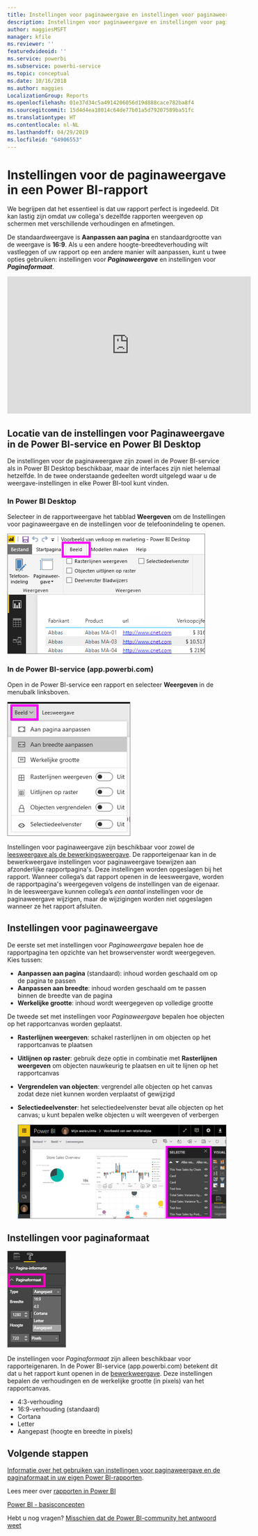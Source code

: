 ```yaml
---
title: Instellingen voor paginaweergave en instellingen voor paginaweergave voor een rapport
description: Instellingen voor paginaweergave en instellingen voor paginaweergave voor een rapport
author: maggiesMSFT
manager: kfile
ms.reviewer: ''
featuredvideoid: ''
ms.service: powerbi
ms.subservice: powerbi-service
ms.topic: conceptual
ms.date: 10/16/2018
ms.author: maggies
LocalizationGroup: Reports
ms.openlocfilehash: 01e37d34c5a4914206056d19d888cace782ba8f4
ms.sourcegitcommit: 15d4d4ea18014c64de77b01a5d79207589ba51fc
ms.translationtype: HT
ms.contentlocale: nl-NL
ms.lasthandoff: 04/29/2019
ms.locfileid: "64906553"
---
```

# <a name="page-display-settings-in-a-power-bi-report"></a>Instellingen voor de paginaweergave in een Power BI-rapport
We begrijpen dat het essentieel is dat uw rapport perfect is ingedeeld. Dit kan lastig zijn omdat uw collega's dezelfde rapporten weergeven op schermen met verschillende verhoudingen en afmetingen. 

De standaardweergave is **Aanpassen aan pagina** en standaardgrootte van de weergave is **16:9**. Als u een andere hoogte-breedteverhouding wilt vastleggen of uw rapport op een andere manier wilt aanpassen, kunt u twee opties gebruiken: instellingen voor ***Paginaweergave*** en instellingen voor ***Paginaformaat***.

<iframe width="560" height="315" src="https://www.youtube.com/embed/5tg-OXzxe2g" frameborder="0" allowfullscreen></iframe>


## <a name="where-to-find-page-view-settings-in-power-bi-service-and-power-bi-desktop"></a>Locatie van de instellingen voor Paginaweergave in de Power BI-service en Power BI Desktop
De instellingen voor de paginaweergave zijn zowel in de Power BI-service als in Power BI Desktop beschikbaar, maar de interfaces zijn niet helemaal hetzelfde. In de twee onderstaande gedeelten wordt uitgelegd waar u de weergave-instellingen in elke Power BI-tool kunt vinden.

### <a name="in-power-bi-desktop"></a>In Power BI Desktop
Selecteer in de rapportweergave het tabblad **Weergeven** om de Instellingen voor paginaweergave en de instellingen voor de telefoonindeling te openen.

  ![selectiedeelvenster](media/power-bi-report-display-settings/power-bi-desktop-view-settings.png)

### <a name="in-power-bi-service-apppowerbicom"></a>In de Power BI-service (app.powerbi.com)
Open in de Power BI-service een rapport en selecteer **Weergeven** in de menubalk linksboven.

![](media/power-bi-report-display-settings/power-bi-change-page-view.png)

Instellingen voor paginaweergave zijn beschikbaar voor zowel de [leesweergave als de bewerkingsweergave](consumer/end-user-reading-view.md). De rapporteigenaar kan in de bewerkweergave instellingen voor paginaweergave toewijzen aan afzonderlijke rapportpagina's. Deze instellingen worden opgeslagen bij het rapport. Wanneer collega’s dat rapport openen in de leesweergave, worden de rapportpagina's weergegeven volgens de instellingen van de eigenaar.  In de leesweergave kunnen collega’s *een aantal* instellingen voor de paginaweergave wijzigen, maar de wijzigingen worden niet opgeslagen wanneer ze het rapport afsluiten.

##    <a name="page-view-settings"></a>Instellingen voor paginaweergave
De eerste set met instellingen voor *Paginaweergave* bepalen hoe de rapportpagina ten opzichte van het browservenster wordt weergegeven.  Kies tussen:

* **Aanpassen aan pagina** (standaard): inhoud worden geschaald om op de pagina te passen
* **Aanpassen aan breedte**: inhoud worden geschaald om te passen binnen de breedte van de pagina
* **Werkelijke grootte**: inhoud wordt weergegeven op volledige grootte

De tweede set met instellingen voor *Paginaweergave* bepalen hoe objecten op het rapportcanvas worden geplaatst.

* **Rasterlijnen weergeven**: schakel rasterlijnen in om objecten op het rapportcanvas te plaatsen
* **Uitlijnen op raster**: gebruik deze optie in combinatie met **Rasterlijnen weergeven** om objecten nauwkeurig te plaatsen en uit te lijnen op het rapportcanvas 
* **Vergrendelen van objecten**: vergrendel alle objecten op het canvas zodat deze niet kunnen worden verplaatst of gewijzigd
* **Selectiedeelvenster**: het selectiedeelvenster bevat alle objecten op het canvas; u kunt bepalen welke objecten u wilt weergeven of verbergen

    ![selectiedeelvenster](media/power-bi-report-display-settings/power-bi-selection-pane.png)



## <a name="page-size-settings"></a>Instellingen voor paginaformaat
![](media/power-bi-report-display-settings/power-bi--page-size.png)

De instellingen voor *Paginaformaat* zijn alleen beschikbaar voor rapporteigenaren. In de Power BI-service (app.powerbi.com) betekent dit dat u het rapport kunt openen in de [bewerkweergave](consumer/end-user-reading-view.md). Deze instellingen bepalen de verhoudingen en de werkelijke grootte (in pixels) van het rapportcanvas.   

* 4:3-verhouding
* 16:9-verhouding (standaard)
* Cortana
* Letter
* Aangepast (hoogte en breedte in pixels)

## <a name="next-steps"></a>Volgende stappen
[Informatie over het gebruiken van instellingen voor paginaweergave en de paginaformaat in uw eigen Power BI-rapporten](consumer/end-user-report-view.md).

Lees meer over [rapporten in Power BI](consumer/end-user-reports.md)

[Power BI - basisconcepten](consumer/end-user-basic-concepts.md)

Hebt u nog vragen? [Misschien dat de Power BI-community het antwoord weet](http://community.powerbi.com/)

